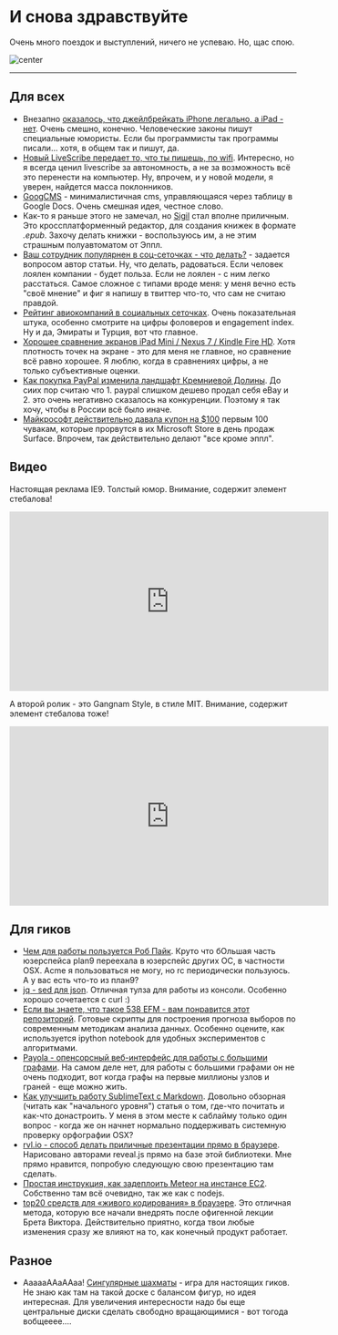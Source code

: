 # И снова здравствуйте

Очень много поездок и выступлений, ничего не успеваю. Но, щас спою.

![center](http://activerain.com/image_store/uploads/9/1/3/8/5/ar129564329058319.jpg)


-----

## Для всех
* Внезапно [оказалось, что джейлбрейкать iPhone легально, а iPad - нет](http://www.businessinsider.com/jailbreak-the-iphone-but-not-the-ipad-2012-10). Очень смешно, конечно. Человеческие законы пишут специальные юмористы. Если бы программисты так программы писали... хотя, в общем так и пишут, да.
* [Новый LiveScribe передает то, что ты пишешь, по wifi](http://mashable.com/2012/10/29/livescribe-sky-wi-fi-smartpen/). Интересно, но я всегда ценил livescribe за автономность, а не за возможность всё это перенести на компьютер. Ну, впрочем, и у новой модели, я уверен, найдется масса поклонников.
* [GoogCMS](https://github.com/benhartley/googcms) - минималистичная cms, управляющаяся через таблицу в Google Docs. Очень смешная идея, честное слово.
* Как-то я раньше этого не замечал, но [Sigil](http://code.google.com/p/sigil/) стал вполне приличным. Это кроссплатформенный редактор, для создания книжек в формате *.epub*. Захочу делать книжки - воспользуюсь им, а не этим страшным полуавтоматом от Эппл.
* [Ваш сотрудник популярнен в соц-сеточках - что делать?](http://online.wsj.com/article/SB10000872396390443995604578003082273743230.html) - задается вопросом автор статьи. Ну, что делать, радоваться. Если человек лоялен компании - будет польза. Если не лоялен - с ним легко расстаться. Самое сложное с типами вроде меня: у меня вечно есть "своё мнение" и фиг я напишу в твиттер что-то, что сам не считаю правдой.
* [Рейтинг авиокомпаний в социальных сеточках](http://mashable.com/2012/10/28/airlines-social-media/). Очень показательная штука, особенно смотрите на цифры фоловеров и engagement index. Ну и да, Эмираты и Турция, вот что главное.
* [Хорошее сравнение экранов iPad Mini / Nexus 7 / Kindle Fire HD](http://www.imore.com/ipad-mini-nexus-7-kindle-fire-display-size-density). Хотя плотность точек на экране - это для меня не главное, но сравнение всё равно хорошее. Я люблю, когда в сравнениях цифры, а не только субъективные оценки.
* [Как покупка PayPal изменила ландшафт Кремниевой Долины](http://venturebeat.com/2012/10/27/how-ebays-purchase-of-paypal-changed-silicon-valley/). До сиих пор считаю что 1. paypal слишком дешево продал себя eBay и 2. это очень негативно сказалось на конкуренции. Поэтому я так хочу, чтобы в России всё было иначе.
* [Майкрософт действительно давала купон на $100](http://seattletimes.com/html/technologybrierdudleysblog/2019521205_microsoft_offers_100_giveaway.html) первым 100 чувакам, которые прорвутся в их Microsoft Store в день продаж Surface. Впрочем, так действительно делают "все кроме эппл".

## Видео
Настоящая реклама IE9. Толстый юмор. Внимание, содержит элемент стебалова!

<iframe width="560" height="315" src="http://www.youtube.com/embed/JyGP0ZyxF5E" frameborder="0" allowfullscreen></iframe>

А второй ролик - это Gangnam Style, в стиле MIT. Внимание, содержит элемент стебалова тоже!

<iframe width="560" height="315" src="http://www.youtube.com/embed/7NAtQRAcl0U" frameborder="0" allowfullscreen></iframe>


## Для гиков
* [Чем для работы пользуется Роб Пайк](http://rob.pike.usesthis.com). Круто что бОльшая часть юзерспейса plan9 переехала в юзерспейс других ОС, в частности OSX. Acme я пользоваться не могу, но rc периодически пользуюсь. А у вас есть что-то из план9?
* [jq - sed для json](http://stedolan.github.com/jq/). Отличная тулза для работы из консоли. Особенно хорошо сочетается с curl :)
* [Если вы знаете, что такое 538 EFM - вам понравится этот репозиторий](https://github.com/jseabold/538model). Готовые скрипты для построения прогноза выборов по современным методикам анализа данных. Особенно оцените, как используется ipython notebook для удобных экспериментов с алгоритмами.
* [Payola - опенсорсный веб-интерфейс для работы с большими графами](http://payola.github.com/Payola/). На самом деле нет, для работы с большими графами он не очень подходит, вот когда графы на первые миллионы узлов и граней - еще можно жить.
* [Как улучшить работу SublimeText с Markdown](http://www.macstories.net/roundups/sublime-text-2-and-markdown-tips-tricks-and-links/). Довольно обзорная (читать как "начального уровня") статья о том, где-что почитать и как-что донастроить. У меня в этом месте к саблайму только один вопрос - когда же он начнет нормально поддерживать системную проверку орфографии OSX?
* [rvl.io - способ делать приличные презентации прямо в браузере](http://www.rvl.io). Нарисовано авторами reveal.js прямо на базе этой библиотеки. Мне прямо нравится, попробую следующую свою презентацию там сделать.
* [Простая инструкция, как задеплоить Meteor на инстансе EC2](http://julien-c.fr/2012/10/meteor-amazon-ec2/). Собственно там всё очевидно, так же как с nodejs.
* [top20 средств для «живого кодирования» в браузере](http://www.netmagazine.com/features/top-20-online-coding-tools). Это отличная метода, которую все начали внедрять после офигенной лекции Брета Виктора. Действительно приятно, когда твои любые изменения сразу же влияют на то, как конечный продукт работает.

## Разное
* АааааААаААаа! [Сингулярные шахматы](http://abstractstrategygames.blogspot.ru/2010/10/singularity-chess.html) - игра для настоящих гиков. Не знаю как там на такой доске с балансом фигур, но идея интересная. Для увеличения интересности надо бы еще центральные диски сделать свободно вращающимися - вот тогода вобщееее....


